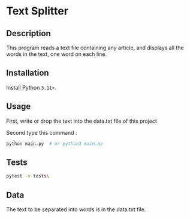 # Text Splitter

## Description
This program reads a text file containing any article, 
and displays all the words in the text, one word on each line.

## Installation

Install Python `3.11+`.

## Usage

First, write or drop the text into the data.txt file of this project

Second type this command :
```bash
python main.py  # or python3 main.py
```

## Tests

```bash
pytest -v tests\
```

## Data

The text to be separated into words is in the data.txt file.

